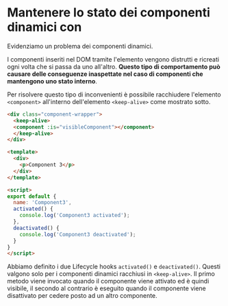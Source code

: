 # Mantenere lo stato dei componenti dinamici con <keep-alive>

Evidenziamo un problema dei componenti dinamici.

I componenti inseriti nel DOM tramite l'elemento <component> vengono distrutti e ricreati ogni volta che si passa da uno all'altro. **Questo tipo di comportamento può causare delle conseguenze inaspettate nel caso di componenti che mantengono uno stato interno**.

Per risolvere questo tipo di inconvenienti è possibile racchiudere l'elemento `<component>` all'interno dell'elemento `<keep-alive>` come mostrato sotto.

```html
<div class="component-wrapper">
  <keep-alive>
  <component :is="visibleComponent"></component>
  </keep-alive>
</div>
```

```html
<template>
  <div>
    <p>Component 3</p>
  </div>
</template>

<script>
export default {
  name: 'Component3',
  activated() {
    console.log('Component3 activated');
  },
  deactivated() {
    console.log('Component3 deactivated'); 
  }
}
</script>
```

Abbiamo definito i due Lifecycle hooks `activated()` e `deactivated()`. Questi valgono solo per i componenti dinamici racchiusi in `<keep-alive>`. Il primo metodo viene invocato quando il componente viene attivato ed è quindi visibile, il secondo al contrario è eseguito quando il componente viene disattivato per cedere posto ad un altro componente.